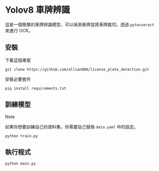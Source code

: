 # Yolov8 車牌辨識
這是一個簡單的車牌辨識模型，可以偵測車牌並將車牌裁切，透過 `pytesseract` 來進行 OCR。

## 安裝
下鮺這個專案
```shell
git clone https://github.com/allian000/license_plate_detection.git
```

安裝必要套件
```shell
pip install requirements.txt
```

## 訓練模型

> [!NOTE]
> 如果你想要訓練自己的資料集，你需要自己替換 `data.yaml` 中的設定。

```shell
python train.py
```

## 執行程式
```shell
python main.py
```